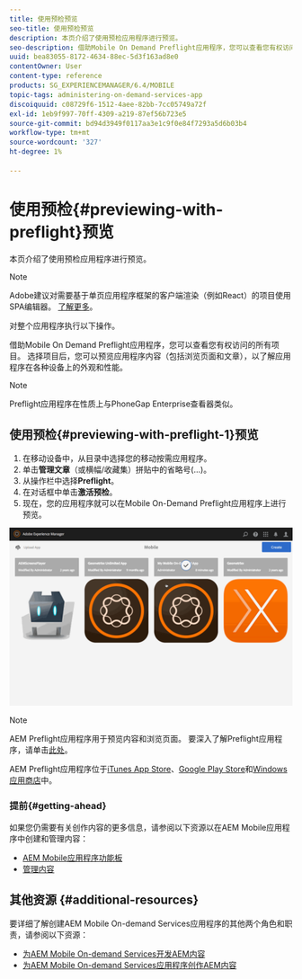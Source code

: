 ```yaml
---
title: 使用预检预览
seo-title: 使用预检预览
description: 本页介绍了使用预检应用程序进行预览。
seo-description: 借助Mobile On Demand Preflight应用程序，您可以查看您有权访问的所有项目。 请阅读本页以了解有关此内容的更多信息。
uuid: bea83055-8172-4634-88ec-5d3f163ad8e0
contentOwner: User
content-type: reference
products: SG_EXPERIENCEMANAGER/6.4/MOBILE
topic-tags: administering-on-demand-services-app
discoiquuid: c08729f6-1512-4aee-82bb-7cc05749a72f
exl-id: 1eb9f997-70ff-4309-a219-87ef56b723e5
source-git-commit: bd94d3949f0117aa3e1c9f0e84f7293a5d6b03b4
workflow-type: tm+mt
source-wordcount: '327'
ht-degree: 1%

---
```


# 使用预检{#previewing-with-preflight}预览

本页介绍了使用预检应用程序进行预览。

>[!NOTE]
>
>Adobe建议对需要基于单页应用程序框架的客户端渲染（例如React）的项目使用SPA编辑器。 [了解更多](/help/sites-developing/spa-overview.md)。

对整个应用程序执行以下操作。

借助Mobile On Demand Preflight应用程序，您可以查看您有权访问的所有项目。 选择项目后，您可以预览应用程序内容（包括浏览页面和文章），以了解应用程序在各种设备上的外观和性能。

>[!NOTE]
>
>Preflight应用程序在性质上与PhoneGap Enterprise查看器类似。

## 使用预检{#previewing-with-preflight-1}预览

1. 在移动设备中，从目录中选择您的移动按需应用程序。
1. 单击&#x200B;**管理文章**（或横幅/收藏集）拼贴中的省略号(...)。
1. 从操作栏中选择&#x200B;**Preflight**。
1. 在对话框中单击&#x200B;**激活预检**。
1. 现在，您的应用程序就可以在Mobile On-Demand Preflight应用程序上进行预览。

![chlimage_1-8](assets/chlimage_1-8.gif)

>[!NOTE]
>
>AEM Preflight应用程序用于预览内容和浏览页面。 要深入了解Preflight应用程序，请单击[此处](https://helpx.adobe.com/digital-publishing-solution/help/preflight-app.html)。
>
>AEM Preflight应用程序位于[iTunes App Store](https://itunes.apple.com/us/app/adobe-experience-manager-mobile/id1042687518?mt=8)、[Google Play Store](https://play.google.com/store/apps/details?id=com.adobe.dps.preflight&amp;hl=en)和[Windows应用商店](https://www.microsoft.com/en-us/store/p/adobe-experience-manager-mobile-preflight/9nblggh5wmxq)中。

### 提前{#getting-ahead}

如果您仍需要有关创作内容的更多信息，请参阅以下资源以在AEM Mobile应用程序中创建和管理内容：

* [AEM Mobile应用程序功能板](/help/mobile/mobile-apps-ondemand-application-dashboard.md)
* [管理内容](/help/mobile/mobile-apps-ondemand-manage-content-ondemand.md)

## 其他资源 {#additional-resources}

要详细了解创建AEM Mobile On-demand Services应用程序的其他两个角色和职责，请参阅以下资源：

* [为AEM Mobile On-demand Services开发AEM内容](/help/mobile/aem-mobile-on-demand.md)
* [为AEM Mobile On-demand Services应用程序创作AEM内容](/help/mobile/mobile-apps-ondemand.md)
